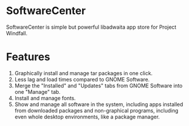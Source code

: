 # SoftwareCenter
SoftwareCenter is simple but powerful libadwaita app store for Project Windfall.
# Features
1. Graphically install and manage tar packages in one click.
2. Less lag and load times compared to GNOME Software.
3. Merge the "Installed" and "Updates" tabs from GNOME Software into one "Manage" tab.
4. Install and manage fonts.
5. Show and manage all software in the system, including apps installed from downloaded packages and non-graphical programs, including even whole desktop environments, like a package manager.
